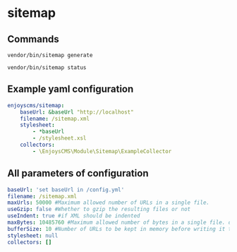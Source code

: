 # sitemap

## Commands

```shell
vendor/bin/sitemap generate
```

```shell
vendor/bin/sitemap status
```

## Example yaml configuration

```yaml
enjoyscms/sitemap:
    baseUrl: &baseUrl "http://localhost"
    filename: /sitemap.xml
    stylesheet:
        - *baseUrl
        - /stylesheet.xsl
    collectors:
        - \EnjoysCMS\Module\Sitemap\ExampleCollector
```

## All parameters of configuration
```yaml
baseUrl: 'set baseUrl in /config.yml'
filename: /sitemap.xml
maxUrls: 50000 #Maximum allowed number of URLs in a single file.
useGzip: false #Whether to gzip the resulting files or not
useIndent: true #if XML should be indented
maxBytes: 10485760 #Maximum allowed number of bytes in a single file. default: 10485760
bufferSize: 10 #Number of URLs to be kept in memory before writing it to file
stylesheet: null
collectors: []
```
